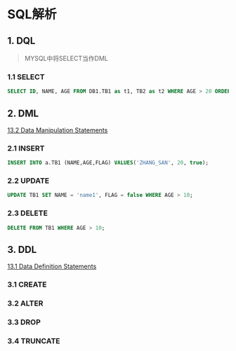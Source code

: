 # SQL解析

## 1. DQL

> MYSQL中将SELECT当作DML

### 1.1 SELECT

```sql
SELECT ID, NAME, AGE FROM DB1.TB1 as t1, TB2 as t2 WHERE AGE > 20 ORDER BY AGE DESC, ID ASC LIMIT 10 OFFSET 2;
```

## 2. DML

[13.2 Data Manipulation Statements](https://dev.mysql.com/doc/refman/8.0/en/sql-data-manipulation-statements.html)

### 2.1 INSERT

```sql
INSERT INTO a.TB1 (NAME,AGE,FLAG) VALUES('ZHANG_SAN', 20, true);
```

### 2.2 UPDATE

```sql
UPDATE TB1 SET NAME = 'name1', FLAG = false WHERE AGE > 10;
```

### 2.3 DELETE

```sql
DELETE FROM TB1 WHERE AGE > 10;
```

## 3. DDL

[13.1 Data Definition Statements](https://dev.mysql.com/doc/refman/8.0/en/sql-data-definition-statements.html)

### 3.1 CREATE

### 3.2 ALTER

### 3.3 DROP

### 3.4 TRUNCATE
